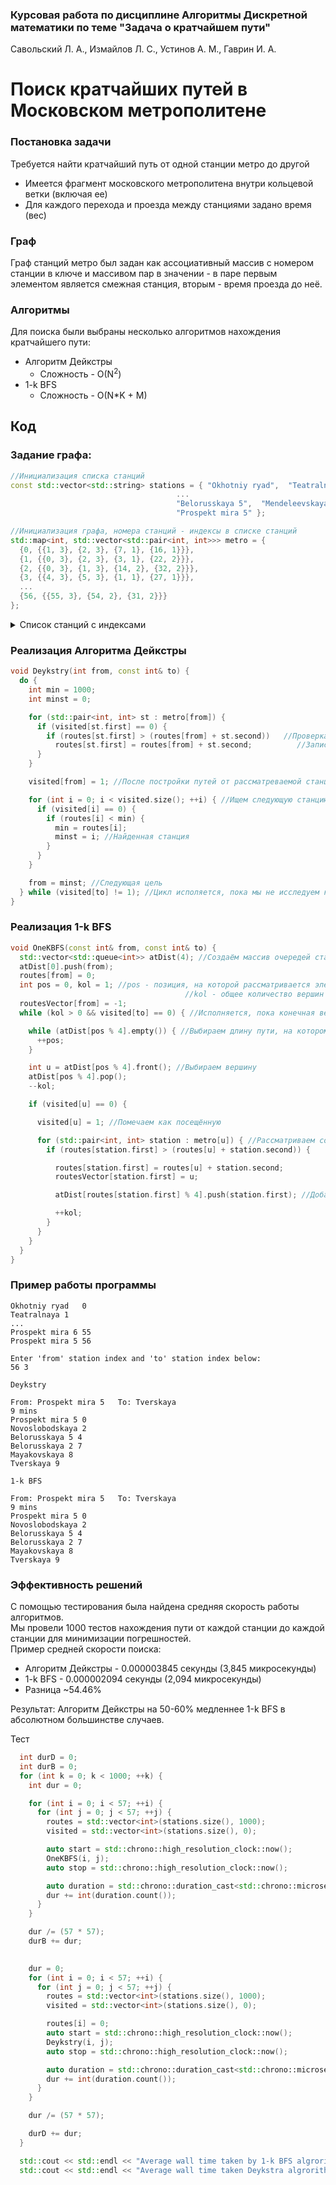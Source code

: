 
### Курсовая работа по дисциплине Алгоритмы Дискретной математики по теме "Задача о кратчайшем пути"  
Савольский Л. А., Измайлов Л. С., Устинов А. М., Гаврин И. А.  
# Поиск кратчайших путей в Московском метрополитене 
  
### Постановка задачи  
Требуется найти кратчайший путь от одной станции метро до другой

* Имеется фрагмент московского метрополитена внутри кольцевой ветки (включая ее)
*  Для каждого перехода и проезда между станциями задано время (вес)

### Граф
Граф станций метро был задан как ассоциативный массив с номером станции в ключе и массивом пар в значении - в паре первым элементом является смежная станция, вторым - время проезда до неё.  

### Алгоритмы
Для поиска были выбраны несколько алгоритмов нахождения кратчайшего пути:

* Алгоритм Дейкстры
    * Сложность - O(N<sup>2</sup>)
* 1-k BFS  
    * Сложность - O(N*K + M)
## Код

### Задание графа:

``` c++
//Инициализация списка станций
const std::vector<std::string> stations = { "Okhotniy ryad",  "Teatralnaya", "Ploshyad revolutsii", "Tverskaya",
                                     ...
                                     "Belorusskaya 5",  "Mendeleevskaya",  "Novoslobodskaya",  "Prospekt mira 6",
                                     "Prospekt mira 5" };

//Инициализация графа, номера станций - индексы в списке станций
std::map<int, std::vector<std::pair<int, int>>> metro = {
  {0, {{1, 3}, {2, 3}, {7, 1}, {16, 1}}},
  {1, {{0, 3}, {2, 3}, {3, 1}, {22, 2}}},
  {2, {{0, 3}, {1, 3}, {14, 2}, {32, 2}}},
  {3, {{4, 3}, {5, 3}, {1, 1}, {27, 1}}},
  ...
  {56, {{55, 3}, {54, 2}, {31, 2}}}
};
```

<details>

  <summary>Список станций с индексами</summary>
  <p>
  <table>
  <tr>
  <td>
  Okhotniy ryad	0  <br>
  Teatralnaya	1  <br>
  Ploshyad revolutsii	2 <br> 
  Tverskaya	3<br>
  Pushkinskaya	4<br>
  Chekhovskaya	5<br>
  Kuznetskiy most	6<br>
  Lubyanka	7<br>
  Chistye prudy	8<br>
  Turgenevskaya	9<br>
  Sretenskiy bulvar	10<br>
  Trubnaya	11<br>
  Tsvetnoy bulvar	12<br>
  Aleksandrovskiy sad	13<br>
  Arbatskaya 3	14<br>
  Borovitskaya	15<br>
  Biblioteka imeni Lenina	16<br>
  Arbatskaya 4	17<br>
  Kitay-gorod 6	18<br>
  Kitay-gorod 7	19<br>
  Tretyakovskaya 6	20<br>
  Tretyakovskaya 8	21<br>
  Novokuznetskaya	22<br>
  Polyanka	23<br>
  Kropotkinskaya	24<br>
  Smolenskaya 3	25<br>
  Smolenskaya 4	26<br>
  Mayakovskaya	27<br>
  Sukharevskaya	28<br>
  </td>
  <td>
  Krasnye vorota	29<br>
  Komsomolskaya 1	30<br>
  Komsomolskaya 5	31<br>
  Kurskaya 3	32<br>
  Chkalovskaya	33<br>
  Kurskaya 5	34<br>
  Marksistskaya	35<br>
  Taganskaya 7	36<br>
  Taganskaya 5	37<br>
  Paveletskaya 2	38<br>
  Paveletskaya 5	39<br>
  Serpuhovskaya	40<br>
  Dobryninskaya	41<br>
  Oktyabrskaya 6	42<br>
  Oktyabrskaya 5	43<br>
  Park kultury 1	44<br>
  Park kultury 5	45<br>
  Kievskaya 3	46<br>
  Kievskaya 4	47<br>
  Kievskaya 5	48<br>
  Barrikadnaya	49<br>
  Krasnopresnenskaya	50<br>
  Belorusskaya 2	51<br>
  Belorusskaya 5	52<br>
  Mendeleevskaya	53<br>
  Novoslobodskaya	54<br>
  Prospekt mira 6	55<br>
  Prospekt mira 5	56<br>
  </td>
  </tr>
  </table>
</p>
</details>


### Реализация Алгоритма Дейкстры

```c++
void Deykstry(int from, const int& to) {
  do {
    int min = 1000;
    int minst = 0;

    for (std::pair<int, int> st : metro[from]) {
      if (visited[st.first] == 0) {
        if (routes[st.first] > (routes[from] + st.second))   //Проверка оптимальности пути
          routes[st.first] = routes[from] + st.second;          //Запись нового пути в массив путей до каждой точки
      }
    }

    visited[from] = 1; //После постройки путей от рассматреваемой станции, помечаем её как пройденную

    for (int i = 0; i < visited.size(); ++i) { //Ищем следующую станцию из непосещённых станций с минимальным путём
      if (visited[i] == 0) {
        if (routes[i] < min) {
          min = routes[i];
          minst = i; //Найденная станция
        }
      }
    }

    from = minst; //Следующая цель
  } while (visited[to] != 1); //Цикл исполяется, пока мы не исследуем конечную точку
}
```

### Реализация 1-k BFS

```c++
void OneKBFS(const int& from, const int& to) {
  std::vector<std::queue<int>> atDist(4); //Создаём массив очередей станций, по увеличению пути
  atDist[0].push(from);  
  routes[from] = 0;
  int pos = 0, kol = 1; //pos - позиция, на которой рассматривается элемент в массиве очередей
                                       //kol - общее количество вершин во всех очередях
  routesVector[from] = -1;
  while (kol > 0 && visited[to] == 0) { //Исполняется, пока конечная вершина не исследована или пока не кончатся вершины в массиве очередей

    while (atDist[pos % 4].empty()) { //Выбираем длину пути, на котором исследуем новые вершины
      ++pos;
    }

    int u = atDist[pos % 4].front(); //Выбираем вершину
    atDist[pos % 4].pop();
    --kol;

    if (visited[u] == 0) {

      visited[u] = 1; //Помечаем как посещённую

      for (std::pair<int, int> station : metro[u]) { //Рассматриваем соседние с ней станции
        if (routes[station.first] > (routes[u] + station.second)) {

          routes[station.first] = routes[u] + station.second;
          routesVector[station.first] = u;

          atDist[routes[station.first] % 4].push(station.first); //Добавлям рассмотренные станции в очередь к исследованию

          ++kol;
        }
      }
    }
  }
}
```
### Пример работы программы

```shell
Okhotniy ryad	0
Teatralnaya	1 
...
Prospekt mira 6	55
Prospekt mira 5	56

Enter 'from' station index and 'to' station index below:
56 3

Deykstry

From: Prospekt mira 5	To: Tverskaya
9 mins
Prospekt mira 5 0
Novoslobodskaya 2
Belorusskaya 5 4
Belorusskaya 2 7
Mayakovskaya 8
Tverskaya 9

1-k BFS

From: Prospekt mira 5	To: Tverskaya
9 mins
Prospekt mira 5 0
Novoslobodskaya 2
Belorusskaya 5 4
Belorusskaya 2 7
Mayakovskaya 8
Tverskaya 9

```

### Эффективность решений

С помощью тестирования была найдена средняя скорость работы алгоритмов.  
Мы провели 1000 тестов нахождения пути от каждой станции до каждой станции для минимизации погрешностей.  
Пример средней скорости поиска:
* Алгоритм Дейкстры - 0.000003845 секунды (3,845 микросекунды)  
* 1-k BFS - 0.000002094 секунды (2,094 микросекунды)
* Разница ~54.46%  
  
Результат: Алгоритм Дейкстры на 50-60% медленнее 1-k BFS в абсолютном большинстве случаев.



Тест
```c++
  int durD = 0;
  int durB = 0;
  for (int k = 0; k < 1000; ++k) {
    int dur = 0;

    for (int i = 0; i < 57; ++i) {
      for (int j = 0; j < 57; ++j) {
        routes = std::vector<int>(stations.size(), 1000);
        visited = std::vector<int>(stations.size(), 0);

        auto start = std::chrono::high_resolution_clock::now();
        OneKBFS(i, j);  
        auto stop = std::chrono::high_resolution_clock::now();

        auto duration = std::chrono::duration_cast<std::chrono::microseconds>(stop - start);
        dur += int(duration.count());
      }
    }

    dur /= (57 * 57);
    durB += dur;
    

    dur = 0;
    for (int i = 0; i < 57; ++i) {
      for (int j = 0; j < 57; ++j) {
        routes = std::vector<int>(stations.size(), 1000);
        visited = std::vector<int>(stations.size(), 0);

        routes[i] = 0;
        auto start = std::chrono::high_resolution_clock::now();
        Deykstry(i, j);
        auto stop = std::chrono::high_resolution_clock::now();

        auto duration = std::chrono::duration_cast<std::chrono::microseconds>(stop - start);
        dur += int(duration.count());
      }
    }

    dur /= (57 * 57);

    durD += dur;
  }

  std::cout << std::endl << "Average wall time taken by 1-k BFS algrorithm:" << std::endl << durB/1000.0 << " microseconds" << std::endl;
  std::cout << std::endl << "Average wall time taken Deykstra algrorithm:" << std::endl << durD/1000.0 << " microseconds" << std::endl;

```



